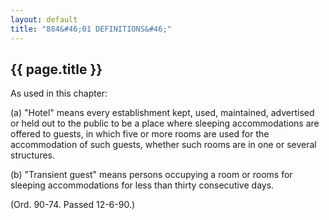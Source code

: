 ```yaml
---
layout: default 
title: "884&#46;01 DEFINITIONS&#46;"
---
```


{{ page.title }}
----------------

As used in this chapter:

​(a) "Hotel" means every establishment kept, used, maintained,
advertised or held out to the public to be a place where sleeping
accommodations are offered to guests, in which five or more rooms are
used for the accommodation of such guests, whether such rooms are in one
or several structures.

​(b) "Transient guest" means persons occupying a room or rooms for
sleeping accommodations for less than thirty consecutive days.

(Ord. 90-74. Passed 12-6-90.)
